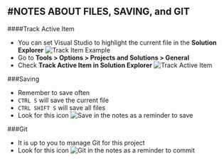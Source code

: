 #NOTES ABOUT FILES, SAVING, and GIT
---
####Track Active Item
- You can set Visual Studio to highlight the current file in the **Solution Explorer**
![Track Item Example](/assets/0.0-A.png)
- Go to **Tools > Options > Projects and Solutions > General**
- Check **Track Active Item in Solution Explorer**
![Track Active Item](/assets/0.0-B.png)

###Saving
- Remember to save often
- `CTRL S` will save the current file
- `CTRL SHIFT S` will save all files
- Look for this icon ![Save](/assets/font-awesome-save.png) in the notes as a reminder to save

###Git
- It is up to you to manage Git for this project
- Look for this icon ![Git](/assets/devicons_github_badge.png) in the notes as a reminder to commit